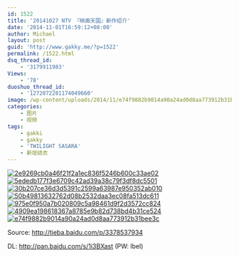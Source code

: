 ```yaml
---
id: 1522
title: '20141027 NTV 『映画天国』新作绍介'
date: '2014-11-01T16:59:12+08:00'
author: Michael
layout: post
guid: 'http://www.gakky.me/?p=1522'
permalink: /1522.html
dsq_thread_id:
    - '3179911983'
Views:
    - '78'
duoshuo_thread_id:
    - '1272072281174049660'
image: /wp-content/uploads/2014/11/e74f9882b9014a90a24ad0d8aa773912b31bee3c.jpg
categories:
    - 图片
    - 视频
tags:
    - gakki
    - gakky
    - 'TWILIGHT SASARA'
    - 新垣结衣
---
```


[![2e9269cb0a46f21f2a1ec836f5246b600c33ae02](http://www.yui-aragaki.org/wp-content/uploads/2014/11/2e9269cb0a46f21f2a1ec836f5246b600c33ae02.jpg)](http://www.yui-aragaki.org/wp-content/uploads/2014/11/2e9269cb0a46f21f2a1ec836f5246b600c33ae02.jpg "2e9269cb0a46f21f2a1ec836f5246b600c33ae02") [![5ededb177f3e6709c42ad39a38c79f3df8dc5501](http://www.yui-aragaki.org/wp-content/uploads/2014/11/5ededb177f3e6709c42ad39a38c79f3df8dc5501.jpg)](http://www.yui-aragaki.org/wp-content/uploads/2014/11/5ededb177f3e6709c42ad39a38c79f3df8dc5501.jpg "5ededb177f3e6709c42ad39a38c79f3df8dc5501") [![30b207ce36d3d5391c2599a63987e950352ab010](http://www.yui-aragaki.org/wp-content/uploads/2014/11/30b207ce36d3d5391c2599a63987e950352ab010.jpg)](http://www.yui-aragaki.org/wp-content/uploads/2014/11/30b207ce36d3d5391c2599a63987e950352ab010.jpg "30b207ce36d3d5391c2599a63987e950352ab010") [![50b49813632762d08b2532daa3ec08fa513dc611](http://www.yui-aragaki.org/wp-content/uploads/2014/11/50b49813632762d08b2532daa3ec08fa513dc611.jpg)](http://www.yui-aragaki.org/wp-content/uploads/2014/11/50b49813632762d08b2532daa3ec08fa513dc611.jpg "50b49813632762d08b2532daa3ec08fa513dc611") [![975e0f950a7b020809c5a98461d9f2d3572cc824](http://www.yui-aragaki.org/wp-content/uploads/2014/11/975e0f950a7b020809c5a98461d9f2d3572cc824.jpg)](http://www.yui-aragaki.org/wp-content/uploads/2014/11/975e0f950a7b020809c5a98461d9f2d3572cc824.jpg "975e0f950a7b020809c5a98461d9f2d3572cc824") [![4909ea198618367a8785e9b82d738bd4b31ce524](http://www.yui-aragaki.org/wp-content/uploads/2014/11/4909ea198618367a8785e9b82d738bd4b31ce524.jpg)](http://www.yui-aragaki.org/wp-content/uploads/2014/11/4909ea198618367a8785e9b82d738bd4b31ce524.jpg "4909ea198618367a8785e9b82d738bd4b31ce524") [![e74f9882b9014a90a24ad0d8aa773912b31bee3c](http://www.yui-aragaki.org/wp-content/uploads/2014/11/e74f9882b9014a90a24ad0d8aa773912b31bee3c.jpg)](http://www.yui-aragaki.org/wp-content/uploads/2014/11/e74f9882b9014a90a24ad0d8aa773912b31bee3c.jpg "e74f9882b9014a90a24ad0d8aa773912b31bee3c")

Source: <http://tieba.baidu.com/p/3378537934>

DL: <http://pan.baidu.com/s/1i3BXast> (PW: lbel)